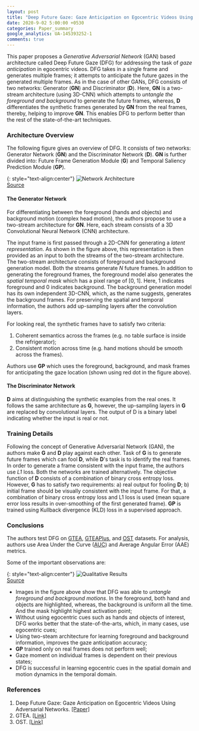 ```yaml
---
layout: post
title: "Deep Future Gaze: Gaze Anticipation on Egocentric Videos Using Adversarial Networks"
date: 2020-9-02 5:00:00 +0530
categories: Paper_summary
google_analytics: UA-145393252-1
comments: true
---
```

This paper proposes a *Generative Adversarial Network* (GAN) based architecture called Deep Future Gaze (DFG) for addressing the task of *gaze anticipation* in egocentric videos. DFG takes in a single frame and generates multiple frames; it attempts to anticipate the future gazes in the generated multiple frames. As in the case of other GANs, DFG consists of two networks: Generator (**GN**) and Discriminator (**D**). Here, **GN** is a two-stream architecture (using 3D-CNN) which attempts to *untangle the foreground and background* to generate the future frames, whereas, **D** differentiates the synthetic frames generated by **GN** from the real frames, thereby, helping to improve **GN**. This enables DFG to perform better than the rest of the state-of-the-art techniques.

### Architecture Overview

The following figure gives an overview of DFG. 
It consists of two networks: Generator Network (**GN**) and the Discriminator Network (**D**). 
**GN** is further divided into: Future Frame Generation Module (**G**) and Temporal Saliency Prediction Module (**GP**).

{: style="text-align:center"}
![Network Architecture](../../../../assets/images/deep_future_gaze_CVPR_2017/architecture_overview.png)
<br>[Source](https://openaccess.thecvf.com/content_cvpr_2017/papers/Zhang_Deep_Future_Gaze_CVPR_2017_paper.pdf)

#### The Generator Network
For differentiating between the foreground (hands and objects) and background motion (complex head motion), the authors propose to use a two-stream architecture for **GN**. 
Here, each stream consists of a 3D Convolutional Neural Network (CNN) architecture. 

The input frame is first passed through a 2D-CNN for generating a *latent representation*. 
As shown in the figure above, this representation is then provided as an input to both the streams of the two-stream architecture. 
The two-stream architecture consists of foreground and background generation model.
Both the streams generate *N* future frames.
In addition to generating the foreground frames, the foreground model also generates the *spatial temporal mask* which has a pixel range of [0, 1]. 
Here, 1 indicates foreground and 0 indicates background. 
The background generation model has its own independent 3D-CNN, which, as the name suggests, generates the background frames.
For preserving the spatial and temporal information, the authors add up-sampling layers after the convolution layers.

For looking real, the synthetic frames have to satisfy two criteria:
1. Coherent semantics across the frames (e.g. no table surface is inside the refrigerator);
2. Consistent motion across time (e.g. hand motions should be smooth across the frames).

Authors use **GP** which uses the foreground, background, and mask frames for anticipating the gaze location (shown using red dot in the figure above).

#### The Discriminator Network

**D** aims at distinguishing the synthetic examples from the real ones. 
It follows the same architecture as **G**, however, the up-sampling layers in **G** are replaced by convolutional layers. 
The output of D is a binary label indicating whether the input is real or not.

### Training Details

Following the concept of Generative Adversarial Network (GAN), the authors make **G** and **D** play against each other. 
Task of **G** is to generate future frames which can fool **D**, while **D**'s task is to identify the real frames. 
In order to generate a frame consistent with the input frame, the authors use *L1* loss. 
Both the networks are trained alternatively. 
The objective function of **D** consists of a combination of binary cross entropy loss. 
However, **G** has to satisfy two requirements: a) real output for fooling **D**; b) initial frame should be visually consistent with the input frame. 
For that, a combination of binary cross entropy loss and L1 loss is used (mean square error loss results in over-smoothing of the first generated frame). 
**GP** is trained using Kullback divergence (KLD) loss in a supervised approach.

### Conclusions

The authors test DFG on [GTEA](http://cbs.ic.gatech.edu/fpv/), [GTEAPlus](http://cbs.ic.gatech.edu/fpv/), and [OST](https://github.com/Mengmi/deepfuturegaze_gan) datasets. For analysis, authors use Area Under the Curve ([AUC](https://en.wikipedia.org/wiki/Receiver_operating_characteristic)) and Average Angular Error (AAE) metrics.

Some of the important observations are:

{: style="text-align:center"}
![Qualitative Results](../../../../assets/images/deep_future_gaze_CVPR_2017/results.png)
<br>[Source](https://openaccess.thecvf.com/content_cvpr_2017/papers/Zhang_Deep_Future_Gaze_CVPR_2017_paper.pdf)

- Images in the figure above show that DFG was able to *untangle foreground and background motions*. In the foreground, both hand and objects are highlighted, whereas, the background is uniform all the time. And the mask highlight highest activation point;
- Without using egocentric cues such as hands and objects of interest, DFG works better that the state-of-the-arts, which, in many cases, use egocentric cues;
- Using two-steam architecture for learning foreground and background information, improves the gaze anticipation accuracy;
- **GP** trained only on real frames does not perform well;
- Gaze moment on individual frames is dependent on their previous states;
- DFG is successful in learning egocentric cues in the spatial domain and motion dynamics in the temporal domain.

### References
1. Deep Future Gaze: Gaze Anticipation on Egocentric Videos Using Adversarial Networks. [[Paper]](https://openaccess.thecvf.com/content_cvpr_2017/papers/Zhang_Deep_Future_Gaze_CVPR_2017_paper.pdf)
2. GTEA. [[Link]](http://cbs.ic.gatech.edu/fpv/)
3. OST. [[Link]](https://github.com/Mengmi/deepfuturegaze_gan)